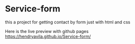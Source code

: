 # Service-form
this a project for getting contact by form just with html and css

Here is the live preview with github pages https://hendryavila.github.io/Service-form/
